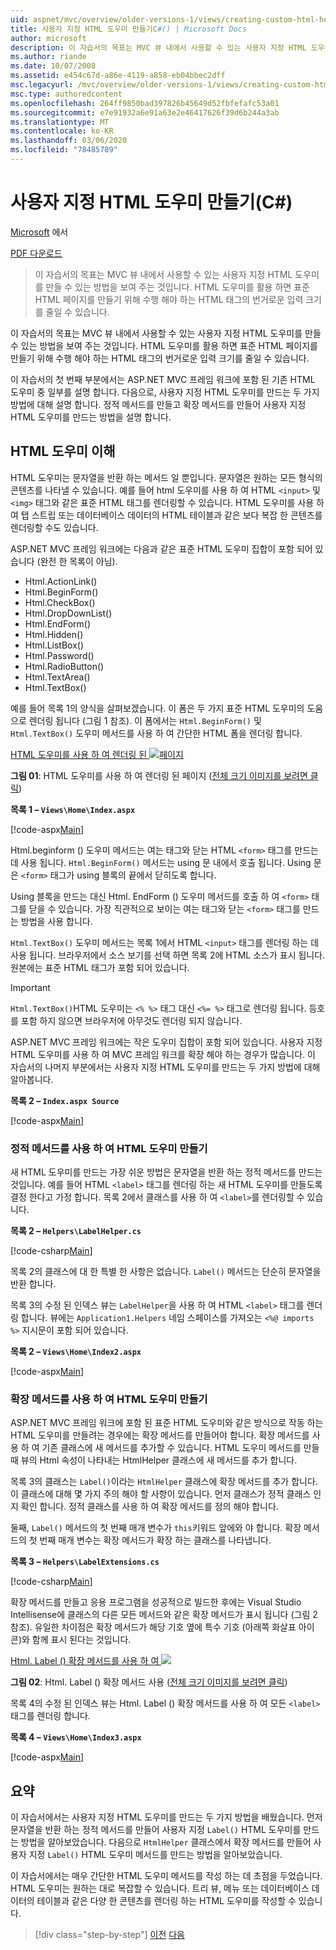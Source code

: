 ```yaml
---
uid: aspnet/mvc/overview/older-versions-1/views/creating-custom-html-helpers-cs
title: 사용자 지정 HTML 도우미 만들기C#() | Microsoft Docs
author: microsoft
description: 이 자습서의 목표는 MVC 뷰 내에서 사용할 수 있는 사용자 지정 HTML 도우미를 만들 수 있는 방법을 보여 주는 것입니다. HTML 도우미를 활용 하 여 ...
ms.author: riande
ms.date: 10/07/2008
ms.assetid: e454c67d-a86e-4119-a858-eb04bbec2dff
msc.legacyurl: /mvc/overview/older-versions-1/views/creating-custom-html-helpers-cs
msc.type: authoredcontent
ms.openlocfilehash: 264ff9850bad397826b45649d52fbfefafc53a01
ms.sourcegitcommit: e7e91932a6e91a63e2e46417626f39d6b244a3ab
ms.translationtype: MT
ms.contentlocale: ko-KR
ms.lasthandoff: 03/06/2020
ms.locfileid: "78485789"
---
```

# <a name="creating-custom-html-helpers-c"></a>사용자 지정 HTML 도우미 만들기(C#)

[Microsoft](https://github.com/microsoft) 에서

[PDF 다운로드](https://download.microsoft.com/download/1/1/f/11f721aa-d749-4ed7-bb89-a681b68894e6/ASPNET_MVC_Tutorial_9_CS.pdf)

> 이 자습서의 목표는 MVC 뷰 내에서 사용할 수 있는 사용자 지정 HTML 도우미를 만들 수 있는 방법을 보여 주는 것입니다. HTML 도우미를 활용 하면 표준 HTML 페이지를 만들기 위해 수행 해야 하는 HTML 태그의 번거로운 입력 크기를 줄일 수 있습니다.

이 자습서의 목표는 MVC 뷰 내에서 사용할 수 있는 사용자 지정 HTML 도우미를 만들 수 있는 방법을 보여 주는 것입니다. HTML 도우미를 활용 하면 표준 HTML 페이지를 만들기 위해 수행 해야 하는 HTML 태그의 번거로운 입력 크기를 줄일 수 있습니다.

이 자습서의 첫 번째 부분에서는 ASP.NET MVC 프레임 워크에 포함 된 기존 HTML 도우미 중 일부를 설명 합니다. 다음으로, 사용자 지정 HTML 도우미를 만드는 두 가지 방법에 대해 설명 합니다. 정적 메서드를 만들고 확장 메서드를 만들어 사용자 지정 HTML 도우미를 만드는 방법을 설명 합니다.

## <a name="understanding-html-helpers"></a>HTML 도우미 이해

HTML 도우미는 문자열을 반환 하는 메서드 일 뿐입니다. 문자열은 원하는 모든 형식의 콘텐츠를 나타낼 수 있습니다. 예를 들어 html 도우미를 사용 하 여 HTML `<input>` 및 `<img>` 태그와 같은 표준 HTML 태그를 렌더링할 수 있습니다. HTML 도우미를 사용 하 여 탭 스트립 또는 데이터베이스 데이터의 HTML 테이블과 같은 보다 복잡 한 콘텐츠를 렌더링할 수도 있습니다.

ASP.NET MVC 프레임 워크에는 다음과 같은 표준 HTML 도우미 집합이 포함 되어 있습니다 (완전 한 목록이 아님).

- Html.ActionLink()
- Html.BeginForm()
- Html.CheckBox()
- Html.DropDownList()
- Html.EndForm()
- Html.Hidden()
- Html.ListBox()
- Html.Password()
- Html.RadioButton()
- Html.TextArea()
- Html.TextBox()

예를 들어 목록 1의 양식을 살펴보겠습니다. 이 폼은 두 가지 표준 HTML 도우미의 도움으로 렌더링 됩니다 (그림 1 참조). 이 폼에서는 `Html.BeginForm()` 및 `Html.TextBox()` 도우미 메서드를 사용 하 여 간단한 HTML 폼을 렌더링 합니다.

[HTML 도우미를 사용 하 여 렌더링 된 ![페이지](creating-custom-html-helpers-cs/_static/image2.png)](creating-custom-html-helpers-cs/_static/image1.png)

**그림 01**: HTML 도우미를 사용 하 여 렌더링 된 페이지 ([전체 크기 이미지를 보려면 클릭](creating-custom-html-helpers-cs/_static/image3.png))

**목록 1 – `Views\Home\Index.aspx`**

[!code-aspx[Main](creating-custom-html-helpers-cs/samples/sample1.aspx)]

Html.beginform () 도우미 메서드는 여는 태그와 닫는 HTML `<form>` 태그를 만드는 데 사용 됩니다. `Html.BeginForm()` 메서드는 using 문 내에서 호출 됩니다. Using 문은 `<form>` 태그가 using 블록의 끝에서 닫히도록 합니다.

Using 블록을 만드는 대신 Html. EndForm () 도우미 메서드를 호출 하 여 `<form>` 태그를 닫을 수 있습니다. 가장 직관적으로 보이는 여는 태그와 닫는 `<form>` 태그를 만드는 방법을 사용 합니다.

`Html.TextBox()` 도우미 메서드는 목록 1에서 HTML `<input>` 태그를 렌더링 하는 데 사용 됩니다. 브라우저에서 소스 보기를 선택 하면 목록 2에 HTML 소스가 표시 됩니다. 원본에는 표준 HTML 태그가 포함 되어 있습니다.

> [!IMPORTANT]
> `Html.TextBox()`HTML 도우미는 `<% %>` 태그 대신 `<%= %>` 태그로 렌더링 됩니다. 등호를 포함 하지 않으면 브라우저에 아무것도 렌더링 되지 않습니다.

ASP.NET MVC 프레임 워크에는 작은 도우미 집합이 포함 되어 있습니다. 사용자 지정 HTML 도우미를 사용 하 여 MVC 프레임 워크를 확장 해야 하는 경우가 많습니다. 이 자습서의 나머지 부분에서는 사용자 지정 HTML 도우미를 만드는 두 가지 방법에 대해 알아봅니다.

**목록 2 – `Index.aspx Source`**

[!code-aspx[Main](creating-custom-html-helpers-cs/samples/sample2.aspx)]

### <a name="creating-html-helpers-with-static-methods"></a>정적 메서드를 사용 하 여 HTML 도우미 만들기

새 HTML 도우미를 만드는 가장 쉬운 방법은 문자열을 반환 하는 정적 메서드를 만드는 것입니다. 예를 들어 HTML `<label>` 태그를 렌더링 하는 새 HTML 도우미를 만들도록 결정 한다고 가정 합니다. 목록 2에서 클래스를 사용 하 여 `<label>`를 렌더링할 수 있습니다.

**목록 2 – `Helpers\LabelHelper.cs`**

[!code-csharp[Main](creating-custom-html-helpers-cs/samples/sample3.cs)]

목록 2의 클래스에 대 한 특별 한 사항은 없습니다. `Label()` 메서드는 단순히 문자열을 반환 합니다.

목록 3의 수정 된 인덱스 뷰는 `LabelHelper`을 사용 하 여 HTML `<label>` 태그를 렌더링 합니다. 뷰에는 `Application1.Helpers` 네임 스페이스를 가져오는 `<%@ imports %>` 지시문이 포함 되어 있습니다.

**목록 2 – `Views\Home\Index2.aspx`**

[!code-aspx[Main](creating-custom-html-helpers-cs/samples/sample4.aspx)]

### <a name="creating-html-helpers-with-extension-methods"></a>확장 메서드를 사용 하 여 HTML 도우미 만들기

ASP.NET MVC 프레임 워크에 포함 된 표준 HTML 도우미와 같은 방식으로 작동 하는 HTML 도우미를 만들려는 경우에는 확장 메서드를 만들어야 합니다. 확장 메서드를 사용 하 여 기존 클래스에 새 메서드를 추가할 수 있습니다. HTML 도우미 메서드를 만들 때 뷰의 Html 속성이 나타내는 HtmlHelper 클래스에 새 메서드를 추가 합니다.

목록 3의 클래스는 `Label()`이라는 `HtmlHelper` 클래스에 확장 메서드를 추가 합니다. 이 클래스에 대해 몇 가지 주의 해야 할 사항이 있습니다. 먼저 클래스가 정적 클래스 인지 확인 합니다. 정적 클래스를 사용 하 여 확장 메서드를 정의 해야 합니다.

둘째, `Label()` 메서드의 첫 번째 매개 변수가 `this`키워드 앞에와 야 합니다. 확장 메서드의 첫 번째 매개 변수는 확장 메서드가 확장 하는 클래스를 나타냅니다.

**목록 3 – `Helpers\LabelExtensions.cs`**

[!code-csharp[Main](creating-custom-html-helpers-cs/samples/sample5.cs)]

확장 메서드를 만들고 응용 프로그램을 성공적으로 빌드한 후에는 Visual Studio Intellisense에 클래스의 다른 모든 메서드와 같은 확장 메서드가 표시 됩니다 (그림 2 참조). 유일한 차이점은 확장 메서드가 해당 기호 옆에 특수 기호 (아래쪽 화살표 아이콘)와 함께 표시 된다는 것입니다.

[Html. Label () 확장 메서드를 사용 하 여 ![](creating-custom-html-helpers-cs/_static/image5.png)](creating-custom-html-helpers-cs/_static/image4.png)

**그림 02**: Html. Label () 확장 메서드 사용 ([전체 크기 이미지를 보려면 클릭](creating-custom-html-helpers-cs/_static/image6.png))

목록 4의 수정 된 인덱스 뷰는 Html. Label () 확장 메서드를 사용 하 여 모든 `<label>` 태그를 렌더링 합니다.

**목록 4 – `Views\Home\Index3.aspx`**

[!code-aspx[Main](creating-custom-html-helpers-cs/samples/sample6.aspx)]

## <a name="summary"></a>요약

이 자습서에서는 사용자 지정 HTML 도우미를 만드는 두 가지 방법을 배웠습니다. 먼저 문자열을 반환 하는 정적 메서드를 만들어 사용자 지정 `Label()` HTML 도우미를 만드는 방법을 알아보았습니다. 다음으로 `HtmlHelper` 클래스에서 확장 메서드를 만들어 사용자 지정 `Label()` HTML 도우미 메서드를 만드는 방법을 알아보았습니다.

이 자습서에서는 매우 간단한 HTML 도우미 메서드를 작성 하는 데 초점을 두었습니다. HTML 도우미는 원하는 대로 복잡할 수 있습니다. 트리 뷰, 메뉴 또는 데이터베이스 데이터의 테이블과 같은 다양 한 콘텐츠를 렌더링 하는 HTML 도우미를 작성할 수 있습니다.

> [!div class="step-by-step"]
> [이전](asp-net-mvc-views-overview-cs.md)
> [다음](using-the-tagbuilder-class-to-build-html-helpers-cs.md)
